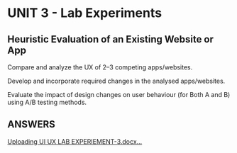 # UNIT 3 - Lab Experiments

## Heuristic Evaluation of an Existing Website or App

Compare and analyze the UX of 2–3 competing apps/websites.

Develop and incorporate required changes in the analysed apps/websites.

Evaluate the impact of design changes on user behaviour (for Both A and B) using A/B testing methods.

## ANSWERS

[Uploading UI UX LAB EXPERIEMENT-3.docx…]()

